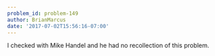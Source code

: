 ```yaml
---
problem_id: problem-149
author: BrianMarcus
date: '2017-07-02T15:56:16-07:00'
---
```

I checked with Mike Handel and he had no recollection of this problem.

